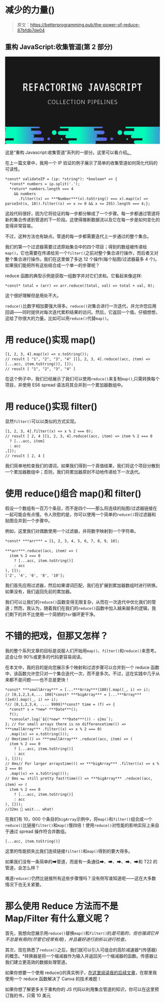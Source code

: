 # 减少的力量()

> 原文：<https://betterprogramming.pub/the-power-of-reduce-87bfdb7de04>

## 重构 JavaScript:收集管道(第 2 部分)

![](img/ac0d2a9b9b43f0e188bc750ea726ac64.png)

这是“重构 Javascript:收集管道”系列的一部分。这里可以看介绍[。](https://medium.com/@Michael_Timbs/refactoring-javascript-collection-pipelines-3ebc2e63abee)

在上一篇文章中，我用一个 IP 验证的例子展示了简单的收集管道如何简化代码的可读性。

```
*const* validateIP = (ip: *string*): *boolean* => {
  *const* numbers = ip.split('.');
  *return* numbers.length === 4
    && numbers
      .filter((x) => ***Number***(x).toString() === x).map((x) => parseInt(x, 10)).filter((x) => x >= 0 && x <= 255).length === 4;};
```

这段代码很好，因为它将验证的每一步都分解成了一个步骤。每一步都通过管道将新的集合传递到管道的下一阶段。这使得推断数据流以及它在每一步是如何变化的变得非常容易。

不过，这种方法也有缺点。管道的每一步都需要迭代上一步通过的整个集合。

我们的第一个过滤器需要过滤原始集合中的四个项目；得到的数组被传递给`map()`，它也需要在传递给另一个`filter()`之前对整个集合进行操作，而后者又对整个集合进行操作。我们在这里做了多达 12 个操作(每个贴图/过滤器最多 4 个)。如果我们能把所有这些结合成一个单一的步骤呢？

reduce 函数的典型示例是获取一组数字并对它们求和。它看起来像这样:

```
*const* total = (arr) => arr.reduce((total, val) => total + val, 0);
```

这个很好理解但是用处不大。

`reduce()`比数字相加要强大得多。`reduce()`对集合进行一次迭代，并允许您应用回调——同时提供对每次迭代累积结果的访问。然后，它返回一个值。仔细想想，这给了你很大的力量。比如可以用`reduce()`代替`map()`。

# 用 reduce()实现 map()

```
[1, 2, 3, 4].map((x) => x.toString());
// result [ "1", "2", "3", "4" ][1, 2, 3, 4].reduce((acc, item) => [...acc, item.toString()], []);
// result [ "1", "2", "3", "4" ]
```

在这个例子中，我们已经展示了我们可以使用`reduce()`来复制`map()`,只需转换每个项目，并使用 ES6 spread 语法将其合并到一个累加器数组中。

# 用 reduce()实现 filter()

显然`filter()`可以以类似的方式实现。

```
[1, 2, 3, 4].filter((x) => x % 2 === 0);
// result [ 2, 4 ][1, 2, 3, 4].reduce((acc, item) => item % 2 === 0
  ? [...acc, item]
  : acc
,[]);
// result [ 2, 4 ]
```

我们简单地检查我们的谓词，如果我们得到一个真值结果，我们将这个项目分散到一个累加器数组中；否则，我们将累加器原封不动地传递给下一次迭代。

# 使用 reduce()组合 map()和 filter()

假设一个数组有一百万个条目，而不是四个——那么将连续的贴图/过滤器链接在一起可能会有点慢。令人欣慰的是，你可以使用一个简单的`reduce()`将过滤器和贴图合并到一个步骤中。

例如，这里我们对偶数使用一个过滤器，并将数字映射到一个字符串。

```
*const* ***arr*** = [1, 2, 3, 4, 5, 6, 7, 8, 9, 10];

***arr***.reduce((acc, item) => (
  item % 2 === 0
    ? [...acc, item.toString()]
    : acc
), []);
['2', '4', '6', '8', '10'];
```

我们首先应用过滤器，然后如果谓词匹配，我们在扩展到累加器数组时进行转换。如果没有，我们返回先前的累加器。

我们可以让我们的`reduce()`函数变得无限复杂，从而在一次迭代中优化我们的管道；然而，我认为，随着我们在我们的`reduce()`函数中加入越来越多的逻辑，我们剩下的并不比使用一个简陋的`for`循环更干净。

# 不错的把戏，但那又怎样？

我的整个系列文章的目标是说服人们开始用`map()`、`filter()`和`reduce()`来思考。这会让你 90%或更多的代码更容易阅读。

在本文中，我的目的是向您展示多个映射和过滤步骤可以合并到一个 reduce 函数中，该函数允许您只对一个集合迭代一次，而不是多次。不过，这在实践中几乎从来都不是问题——也不总是更快！

```
*const* ***smallArray*** = [...***Array***(100)].map((_, i) => i);
// [0,1,2,3,4,... 100]*const* ***bigArray*** = [...***Array***(1e4)].map((_, i) => i);
*// [0,1,2,3,4, .... 9999]**const* time = (f) => {
  *const* s = *new* ***Date***();
  f();
  *console*.log(`${(*new* ***Date***()) - s}ms`);
}; // For small arrays there is no differencetime(() => ***smallArray*** .filter((x) => x % 2 === 0)
  .map((x) => x.toString()));
// 0mstime(() => ***smallArray*** .reduce((acc, item) => (
  item % 2 === 0
    ? [...acc, item.toString()]
    : acc
), []));
// 0ms// For larger arraystime(() => ***bigArray*** .filter((x) => x % 2 === 0)
  .map((x) => x.toString()));
// 8ms 🏎 still pretty fast!time(() => ***bigArray*** .reduce((acc, item) => (
  item % 2 === 0
    ? [...acc, item.toString()]
    : acc
), []));
//32ms 🤯 wait... what!
```

在我们有 10，000 个条目的`bigArray`示例中，将`map()`和`filter()`组合成一个`reduce()`比链接`filter()`和`map()`慢四倍！使用`reduce()`对性能的影响实际上来自于通过 spread 操作符合并数组。

```
[...acc, item.toString()]
```

这里的性能损失比我们连续链接`filter()`和`map()`得到的要大得多。

如果我们没有一条简单的➡管道，而是有一条通往➡、➡、➡、➡、➡和 T22 的管道，会怎么样？

难道`reduce()`仍然比链接所有这些步骤慢吗？没有侧写谁知道呢——这在大多数情况下也无关紧要。

# 那么使用 Reduce 方法而不是 Map/Filter 有什么意义呢？

首先，我想向您展示用`reduce()`替换`map()`和`filter()`的*是可能的，但也强调它并不总是有用的(尽管它经常有用)，并且最好进行剖析以进行检查。*

其次，现在熟悉了`reduce()`之后，我们就可以引入可组合的高阶减速器*(传感器)的概念。*转换器是将一个缩减器作为输入并返回另一个缩减器的函数。传感器让我们建立更高效的数据处理管道。

如果你想要一个使用 reduce()的真实例子，[在这里阅读我的后续文章](https://medium.com/@Michael_Timbs/solving-canvas-technical-challenge-with-a-single-reduce-function-731245b80101)，在那里我使用一个 reduce 函数解决了 Canva 的技术难题！

如果你想了解更多关于重构你的 JS 代码以利用集合管道的知识，你可以在这里预订我的书，只需 10 美元
